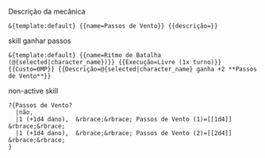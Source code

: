 Descrição da mecânica
```
&{template:default} {{name=Passos de Vento}} {{descrição=}}
```

skill ganhar passos
```
&{template:default} {{name=Ritmo de Batalha (@{selected|character_name})}} {{Execução=Livre (1x turno)}} {{Custo=0MP}} {{Descrição=@{selected|character_name} ganha +2 **Passos de Vento**}}
```

non-active skill 
```
?{Passos de Vento?
  |não,
  |1 (+1d4 dano),  &rbrace;&rbrace; Passos de Vento (1)=[[1d4]] &rbrace;&rbrace;
  |1 (+1d4 dano),  &rbrace;&rbrace; Passos de Vento (2)=[[2d4]] &rbrace;&rbrace;
}

```
